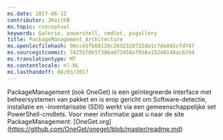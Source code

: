 ```yaml
---
ms.date: 2017-06-12
contributor: JKeithB
ms.topic: conceptual
keywords: Galerie, powershell, cmdlet, psgallery
title: PackageManagement_Architecture
ms.openlocfilehash: 90cce5fb60120c2832320722de1c7de845cfd747
ms.sourcegitcommit: 74255f0b5f386a072458af058a15240140acb294
ms.translationtype: MT
ms.contentlocale: nl-NL
ms.lasthandoff: 08/03/2017
---
```

PackageManagement (ook OneGet) is een geïntegreerde interface met beheersystemen van pakket en is erop gericht om Software-detectie, installatie en -inventarisatie (SDII) werkt via een gemeenschappelijke set PowerShell-cmdlets. Voor meer informatie gaat u naar de site PackageManagement: [OneGet.org] (https://github.com/OneGet/oneget/blob/master/readme.md)

